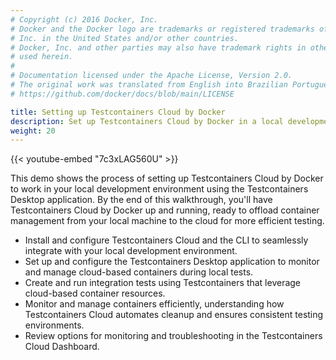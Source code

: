 ```yaml
---
# Copyright (c) 2016 Docker, Inc.
# Docker and the Docker logo are trademarks or registered trademarks of Docker,
# Inc. in the United States and/or other countries.
# Docker, Inc. and other parties may also have trademark rights in other terms
# used herein.
#
# Documentation licensed under the Apache License, Version 2.0.
# The original work was translated from English into Brazilian Portuguese.
# https://github.com/docker/docs/blob/main/LICENSE

title: Setting up Testcontainers Cloud by Docker
description: Set up Testcontainers Cloud by Docker in a local development environment.
weight: 20
---
```

{{< youtube-embed "7c3xLAG560U" >}}

This demo shows the process of setting up Testcontainers Cloud by Docker to
work in your local development environment using the Testcontainers Desktop
application. By the end of this walkthrough, you'll have Testcontainers Cloud
by Docker up and running, ready to offload container management from your local
machine to the cloud for more efficient testing.

- Install and configure Testcontainers Cloud and the CLI to seamlessly integrate with your local development environment.
- Set up and configure the Testcontainers Desktop application to monitor and manage cloud-based containers during local tests.
- Create and run integration tests using Testcontainers that leverage cloud-based container resources.
- Monitor and manage containers efficiently, understanding how Testcontainers Cloud automates cleanup and ensures consistent testing environments.
- Review options for monitoring and troubleshooting in the Testcontainers Cloud Dashboard.
